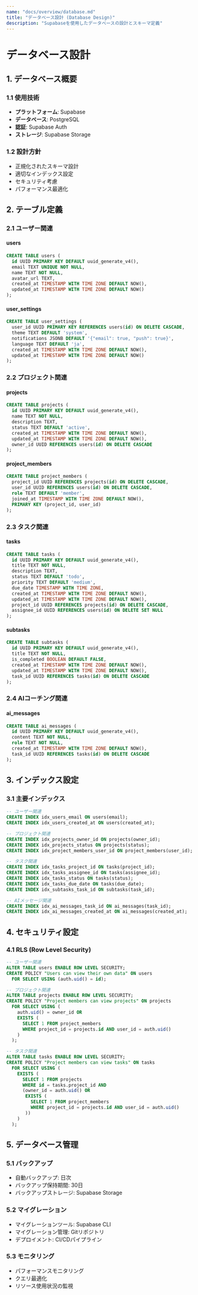 ```yaml
---
name: "docs/overview/database.md"
title: "データベース設計 (Database Design)"
description: "Supabaseを使用したデータベースの設計とスキーマ定義"
---
```


# データベース設計

## 1. データベース概要

### 1.1 使用技術
- **プラットフォーム**: Supabase
- **データベース**: PostgreSQL
- **認証**: Supabase Auth
- **ストレージ**: Supabase Storage

### 1.2 設計方針
- 正規化されたスキーマ設計
- 適切なインデックス設定
- セキュリティ考慮
- パフォーマンス最適化

## 2. テーブル定義

### 2.1 ユーザー関連

#### users
```sql
CREATE TABLE users (
  id UUID PRIMARY KEY DEFAULT uuid_generate_v4(),
  email TEXT UNIQUE NOT NULL,
  name TEXT NOT NULL,
  avatar_url TEXT,
  created_at TIMESTAMP WITH TIME ZONE DEFAULT NOW(),
  updated_at TIMESTAMP WITH TIME ZONE DEFAULT NOW()
);
```

#### user_settings
```sql
CREATE TABLE user_settings (
  user_id UUID PRIMARY KEY REFERENCES users(id) ON DELETE CASCADE,
  theme TEXT DEFAULT 'system',
  notifications JSONB DEFAULT '{"email": true, "push": true}',
  language TEXT DEFAULT 'ja',
  created_at TIMESTAMP WITH TIME ZONE DEFAULT NOW(),
  updated_at TIMESTAMP WITH TIME ZONE DEFAULT NOW()
);
```

### 2.2 プロジェクト関連

#### projects
```sql
CREATE TABLE projects (
  id UUID PRIMARY KEY DEFAULT uuid_generate_v4(),
  name TEXT NOT NULL,
  description TEXT,
  status TEXT DEFAULT 'active',
  created_at TIMESTAMP WITH TIME ZONE DEFAULT NOW(),
  updated_at TIMESTAMP WITH TIME ZONE DEFAULT NOW(),
  owner_id UUID REFERENCES users(id) ON DELETE CASCADE
);
```

#### project_members
```sql
CREATE TABLE project_members (
  project_id UUID REFERENCES projects(id) ON DELETE CASCADE,
  user_id UUID REFERENCES users(id) ON DELETE CASCADE,
  role TEXT DEFAULT 'member',
  joined_at TIMESTAMP WITH TIME ZONE DEFAULT NOW(),
  PRIMARY KEY (project_id, user_id)
);
```

### 2.3 タスク関連

#### tasks
```sql
CREATE TABLE tasks (
  id UUID PRIMARY KEY DEFAULT uuid_generate_v4(),
  title TEXT NOT NULL,
  description TEXT,
  status TEXT DEFAULT 'todo',
  priority TEXT DEFAULT 'medium',
  due_date TIMESTAMP WITH TIME ZONE,
  created_at TIMESTAMP WITH TIME ZONE DEFAULT NOW(),
  updated_at TIMESTAMP WITH TIME ZONE DEFAULT NOW(),
  project_id UUID REFERENCES projects(id) ON DELETE CASCADE,
  assignee_id UUID REFERENCES users(id) ON DELETE SET NULL
);
```

#### subtasks
```sql
CREATE TABLE subtasks (
  id UUID PRIMARY KEY DEFAULT uuid_generate_v4(),
  title TEXT NOT NULL,
  is_completed BOOLEAN DEFAULT FALSE,
  created_at TIMESTAMP WITH TIME ZONE DEFAULT NOW(),
  updated_at TIMESTAMP WITH TIME ZONE DEFAULT NOW(),
  task_id UUID REFERENCES tasks(id) ON DELETE CASCADE
);
```

### 2.4 AIコーチング関連

#### ai_messages
```sql
CREATE TABLE ai_messages (
  id UUID PRIMARY KEY DEFAULT uuid_generate_v4(),
  content TEXT NOT NULL,
  role TEXT NOT NULL,
  created_at TIMESTAMP WITH TIME ZONE DEFAULT NOW(),
  task_id UUID REFERENCES tasks(id) ON DELETE CASCADE
);
```

## 3. インデックス設定

### 3.1 主要インデックス
```sql
-- ユーザー関連
CREATE INDEX idx_users_email ON users(email);
CREATE INDEX idx_users_created_at ON users(created_at);

-- プロジェクト関連
CREATE INDEX idx_projects_owner_id ON projects(owner_id);
CREATE INDEX idx_projects_status ON projects(status);
CREATE INDEX idx_project_members_user_id ON project_members(user_id);

-- タスク関連
CREATE INDEX idx_tasks_project_id ON tasks(project_id);
CREATE INDEX idx_tasks_assignee_id ON tasks(assignee_id);
CREATE INDEX idx_tasks_status ON tasks(status);
CREATE INDEX idx_tasks_due_date ON tasks(due_date);
CREATE INDEX idx_subtasks_task_id ON subtasks(task_id);

-- AIメッセージ関連
CREATE INDEX idx_ai_messages_task_id ON ai_messages(task_id);
CREATE INDEX idx_ai_messages_created_at ON ai_messages(created_at);
```

## 4. セキュリティ設定

### 4.1 RLS (Row Level Security)
```sql
-- ユーザー関連
ALTER TABLE users ENABLE ROW LEVEL SECURITY;
CREATE POLICY "Users can view their own data" ON users
  FOR SELECT USING (auth.uid() = id);

-- プロジェクト関連
ALTER TABLE projects ENABLE ROW LEVEL SECURITY;
CREATE POLICY "Project members can view projects" ON projects
  FOR SELECT USING (
    auth.uid() = owner_id OR
    EXISTS (
      SELECT 1 FROM project_members
      WHERE project_id = projects.id AND user_id = auth.uid()
    )
  );

-- タスク関連
ALTER TABLE tasks ENABLE ROW LEVEL SECURITY;
CREATE POLICY "Project members can view tasks" ON tasks
  FOR SELECT USING (
    EXISTS (
      SELECT 1 FROM projects
      WHERE id = tasks.project_id AND
      (owner_id = auth.uid() OR
       EXISTS (
         SELECT 1 FROM project_members
         WHERE project_id = projects.id AND user_id = auth.uid()
       ))
    )
  );
```

## 5. データベース管理

### 5.1 バックアップ
- 自動バックアップ: 日次
- バックアップ保持期間: 30日
- バックアップストレージ: Supabase Storage

### 5.2 マイグレーション
- マイグレーションツール: Supabase CLI
- マイグレーション管理: Gitリポジトリ
- デプロイメント: CI/CDパイプライン

### 5.3 モニタリング
- パフォーマンスモニタリング
- クエリ最適化
- リソース使用状況の監視
